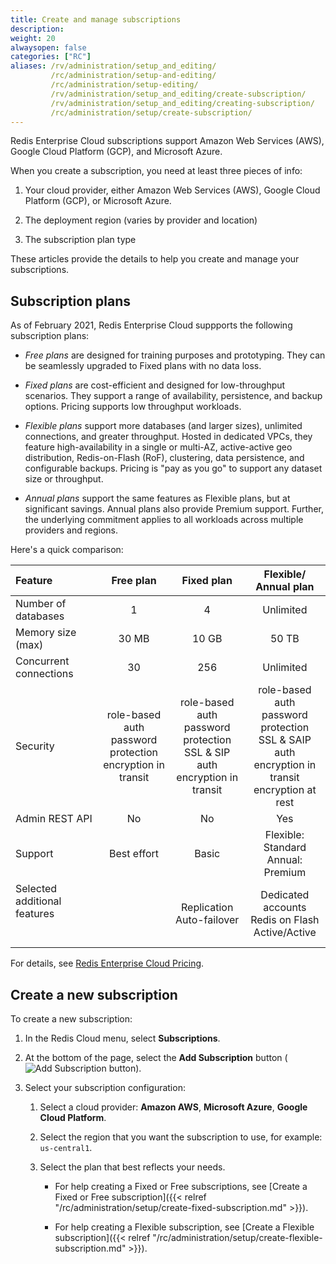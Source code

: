 ```yaml
---
title: Create and manage subscriptions
description:
weight: 20
alwaysopen: false
categories: ["RC"]
aliases: /rv/administration/setup_and_editing/
         /rc/administration/setup-and-editing/
         /rc/administration/setup-editing/
         /rv/administration/setup_and_editing/create-subscription/
         /rv/administration/setup_and_editing/creating-subscription/
         /rc/administration/setup/create-subscription/
---
```


Redis Enterprise Cloud subscriptions support Amazon Web Services (AWS), Google Cloud Platform (GCP), and Microsoft Azure.

When you create a subscription, you need at least three pieces of info:

1. Your cloud provider, either Amazon Web Services (AWS), Google Cloud Platform (GCP), or Microsoft Azure.

1. The deployment region (varies by provider and location)

1. The subscription plan type

These articles provide the details to help you create and manage your subscriptions.

## Subscription plans

As of February 2021, Redis Enterprise Cloud suppports the following subscription plans:

- _Free plans_ are designed for training purposes and prototyping.  They can be seamlessly upgraded to Fixed plans with no data loss.

- _Fixed plans_ are cost-efficient and designed for low-throughput scenarios.  They support a range of availability, persistence, and backup options.  Pricing supports low throughput workloads.

- _Flexible plans_ support more databases (and larger sizes), unlimited connections, and greater throughput.  Hosted in dedicated VPCs, they feature high-availability in a single or multi-AZ, active-active geo distribution, Redis-on-Flash (RoF), clustering, data persistence, and configurable backups.  Pricing is "pay as you go" to support any dataset size or throughput.

- _Annual plans_ support the same features as Flexible plans, but at significant savings.  Annual plans also provide Premium support.  Further, the underlying commitment applies to all workloads across multiple providers and regions.

Here's a quick comparison:

| Feature | Free plan | Fixed plan | Flexible/<br/>Annual plan |
|:-----|:-------:|:----:|:-----:|
| Number of databases | 1 | 4 | Unlimited |
| Memory size (max) | 30 MB | 10 GB | 50 TB |
| Concurrent connections | 30 | 256 | Unlimited |
| Security | role-based auth<br/>password protection<br/>encryption in transit | role-based auth<br/>password protection<br/>SSL & SIP auth<br/>encryption in transit | role-based auth<br/>password protection<br/>SSL & SAIP auth<br/>encryption in transit<br/>encryption at rest |
| Admin REST API | No | No | Yes |  
| Support | Best effort | Basic | Flexible: Standard<br/>Annual: Premium |
| Selected additional features<br/> <br/> <br/>|| Replication<br/>Auto-failover<br /> | Dedicated accounts<br>Redis on Flash<br/>Active/Active<br/> |   

For details, see [Redis Enterprise Cloud Pricing](https://redislabs.com/redis-enterprise-cloud/pricing/).

## Create a new subscription

To create a new subscription:

1. In the Redis Cloud menu, select **Subscriptions**.

1. At the bottom of the page, select the **Add Subscription** button (![Add Subscription button](/images/rs/icon-subscription-add.png#no-click)).

1. Select your subscription configuration:

    1. Select a cloud provider: **Amazon AWS**, **Microsoft Azure**, **Google Cloud Platform**.

    1. Select the region that you want the subscription to use, for example: `us-central1`.

    1. Select the plan that best reflects your needs.

        - For help creating a Fixed or Free subscriptions, see [Create a Fixed or Free subscription]({{< relref "/rc/administration/setup/create-fixed-subscription.md" >}}).  

        - For help creating a Flexible subscription, see [Create a Flexible subscription]({{< relref "/rc/administration/setup/create-flexible-subscription.md" >}}).
